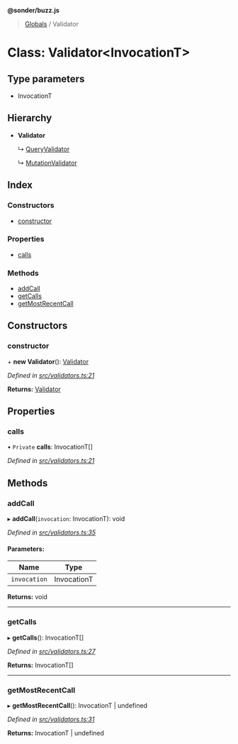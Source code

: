 **@sonder/buzz.js**

> [Globals](../README.md) / Validator

# Class: Validator\<**InvocationT**>

## Type parameters

- InvocationT

## Hierarchy

- **Validator**

  ↳ [QueryValidator](queryvalidator.md)

  ↳ [MutationValidator](mutationvalidator.md)

## Index

### Constructors

- [constructor](validator.md#constructor)

### Properties

- [calls](validator.md#calls)

### Methods

- [addCall](validator.md#addcall)
- [getCalls](validator.md#getcalls)
- [getMostRecentCall](validator.md#getmostrecentcall)

## Constructors

### constructor

\+ **new Validator**(): [Validator](validator.md)

_Defined in [src/validators.ts:21](https://github.com/Flatbook/buzz.js/blob/978d19a/src/validators.ts#L21)_

**Returns:** [Validator](validator.md)

## Properties

### calls

• `Private` **calls**: InvocationT[]

_Defined in [src/validators.ts:21](https://github.com/Flatbook/buzz.js/blob/978d19a/src/validators.ts#L21)_

## Methods

### addCall

▸ **addCall**(`invocation`: InvocationT): void

_Defined in [src/validators.ts:35](https://github.com/Flatbook/buzz.js/blob/978d19a/src/validators.ts#L35)_

#### Parameters:

| Name         | Type        |
| ------------ | ----------- |
| `invocation` | InvocationT |

**Returns:** void

---

### getCalls

▸ **getCalls**(): InvocationT[]

_Defined in [src/validators.ts:27](https://github.com/Flatbook/buzz.js/blob/978d19a/src/validators.ts#L27)_

**Returns:** InvocationT[]

---

### getMostRecentCall

▸ **getMostRecentCall**(): InvocationT \| undefined

_Defined in [src/validators.ts:31](https://github.com/Flatbook/buzz.js/blob/978d19a/src/validators.ts#L31)_

**Returns:** InvocationT \| undefined
